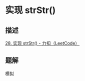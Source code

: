 # 实现 strStr()

## 描述

[28. 实现 strStr() - 力扣（LeetCode）](https://leetcode.cn/problems/implement-strstr/)

## 题解

模拟
